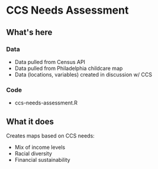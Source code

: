 # CCS Needs Assessment

## What's here

### Data
* Data pulled from Census API
* Data pulled from Philadelphia childcare map
* Data (locations, variables) created in discussion w/ CCS

### Code
* ccs-needs-assessment.R

## What it does

Creates maps based on CCS needs:
* Mix of income levels
* Racial diversity
* Financial sustainability
